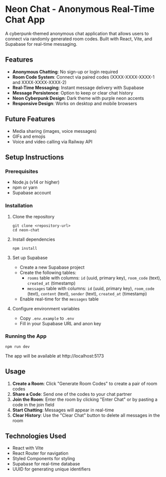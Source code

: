 # Neon Chat - Anonymous Real-Time Chat App

A cyberpunk-themed anonymous chat application that allows users to connect via randomly generated room codes. Built with React, Vite, and Supabase for real-time messaging.

## Features

- **Anonymous Chatting**: No sign-up or login required
- **Room Code System**: Connect via paired codes (XXXX-XXXX-XXXX-1 and XXXX-XXXX-XXXX-2)
- **Real-Time Messaging**: Instant message delivery with Supabase
- **Message Persistence**: Option to keep or clear chat history
- **Neon Cyberpunk Design**: Dark theme with purple neon accents
- **Responsive Design**: Works on desktop and mobile browsers

## Future Features

- Media sharing (images, voice messages)
- GIFs and emojis
- Voice and video calling via Railway API

## Setup Instructions

### Prerequisites

- Node.js (v14 or higher)
- npm or yarn
- Supabase account

### Installation

1. Clone the repository
   ```
   git clone <repository-url>
   cd neon-chat
   ```

2. Install dependencies
   ```
   npm install
   ```

3. Set up Supabase
   - Create a new Supabase project
   - Create the following tables:
     - `rooms` table with columns: `id` (uuid, primary key), `room_code` (text), `created_at` (timestamp)
     - `messages` table with columns: `id` (uuid, primary key), `room_code` (text), `content` (text), `sender` (text), `created_at` (timestamp)
   - Enable real-time for the `messages` table

4. Configure environment variables
   - Copy `.env.example` to `.env`
   - Fill in your Supabase URL and anon key

### Running the App

```
npm run dev
```

The app will be available at http://localhost:5173

## Usage

1. **Create a Room**: Click "Generate Room Codes" to create a pair of room codes
2. **Share a Code**: Send one of the codes to your chat partner
3. **Join the Room**: Enter the room by clicking "Enter Chat" or by pasting a code in the join field
4. **Start Chatting**: Messages will appear in real-time
5. **Clear History**: Use the "Clear Chat" button to delete all messages in the room

## Technologies Used

- React with Vite
- React Router for navigation
- Styled Components for styling
- Supabase for real-time database
- UUID for generating unique identifiers
